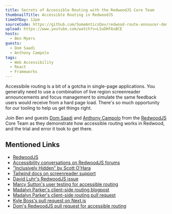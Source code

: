 ```yaml
---
title: Secrets of Accessible Routing with the RedwoodJS Core Team
thumbnailTitle: Accessible Routing in RedwoodJS
timeOfDay: 12pm
sourceCode: https://github.com/SomeAnticsDev/redwood-route-annoucer-demo
upload: https://www.youtube.com/watch?v=LSuDHfAsBCE
hosts:
  - Ben Myers
guests:
  - Dom Saadi
  - Anthony Campolo
tags:
  - Web Accessibility
  - React
  - Frameworks
---
```


Accessibile routing is a bit of a gotcha in single-page applications. You generally need to use a combination of live region screenreader announcements and focus management to simulate the same feedback users would receive from a hard page load. There's so much opportunity for our tooling to help us get things right.

Join Ben and guests [Dom Saadi](https://twitter.com/desaadi307) and [Anthony Campolo](https://twitter.com/ajcwebdev) from the [RedwoodJS](https://redwoodjs.com) Core Team as they demonstrate how accessible routing works in Redwood, and the trial and error it took to get there.

## Mentioned Links

- [RedwoodJS](https://redwoodjs.com)
- [Accessibility conversations on RedwoodJS forums](https://community.redwoodjs.com/t/making-redwoodjs-accessible/1680)
- ["Inclusively Hidden" by Scott O'Hara](https://www.scottohara.me/blog/2017/04/14/inclusively-hidden.html)
- [Tailwind docs on screenreader support](https://tailwindcss.com/docs/screen-readers)
- [David Luhr's RedwoodJS issue](https://github.com/redwoodjs/redwood/issues/540)
- [Marcy Sutton's user testing for accessible routing](https://www.gatsbyjs.com/blog/2019-07-11-user-testing-accessible-client-routing/)
- [Madalyn Parker's client-side routing blogpost](https://www.gatsbyjs.com/blog/2020-02-10-accessible-client-side-routing-improvements/)
- [Madalyn Parker's client-side routing pull request](https://github.com/gatsbyjs/gatsby/pull/26376)
- [Kyle Boss's pull request on Next.js](https://github.com/vercel/next.js/pull/20428)
- [Dom's RedwoodJS pull request for accessible routing](https://github.com/redwoodjs/redwood/pull/1849)